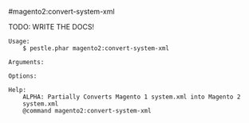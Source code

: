 #magento2:convert-system-xml

TODO: WRITE THE DOCS!
    
    Usage: 
        $ pestle.phar magento2:convert-system-xml
    
    Arguments:
    
    Options:
    
    Help:
        ALPHA: Partially Converts Magento 1 system.xml into Magento 2
        system.xml
        @command magento2:convert-system-xml
    
    
    